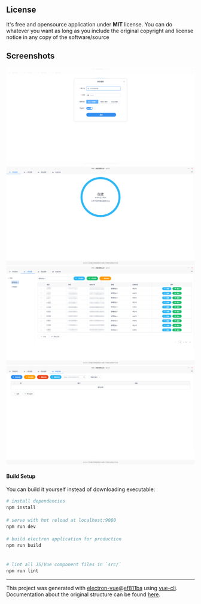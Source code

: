 ## License
It's free and opensource application under **MIT** license. You can do whatever you want as long as you include the original copyright and license notice in any copy of the software/source

## Screenshots
<p align="center">
    <img src="https://github.com/shuwi/ledclient/raw/master/a.png" width="800px">
    <img src="https://github.com/shuwi/ledclient/raw/master/b.png" width="800px">
    <img src="https://github.com/shuwi/ledclient/raw/master/c.png" width="800px">
    <img src="https://github.com/shuwi/ledclient/raw/master/d.png" width="800px">
</p>

#### Build Setup
You can build it yourself instead of downloading executable:

``` bash
# install dependencies
npm install

# serve with hot reload at localhost:9080
npm run dev

# build electron application for production
npm run build


# lint all JS/Vue component files in `src/`
npm run lint

```

---

This project was generated with [electron-vue](https://github.com/SimulatedGREG/electron-vue)@[ef811ba](https://github.com/SimulatedGREG/electron-vue/tree/ef811ba974d696ee965da747315f20a034ebc590) using [vue-cli](https://github.com/vuejs/vue-cli). Documentation about the original structure can be found [here](https://simulatedgreg.gitbooks.io/electron-vue/content/index.html).
